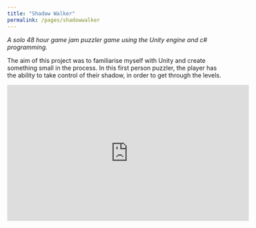 ```yaml
---
title: "Shadow Walker"
permalink: /pages/shadowwalker
---
```

 
 *A solo 48 hour game jam puzzler game using the Unity engine and c# programming.*
 
 The aim of this project was to familiarise myself with Unity and create something small in the process. In this first person puzzler, the player has the ability to take control of their shadow, in order to get through the levels.

<iframe width="560" height="315" src="https://www.youtube.com/embed/_i8PixwjM0g?rel=0" frameborder="0" allow="autoplay; encrypted-media" allowfullscreen></iframe>
